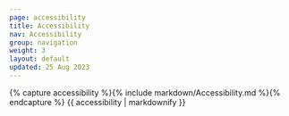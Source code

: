 ```yaml
---
page: accessibility
title: Accessibility
nav: Accessibility
group: navigation
weight: 3
layout: default
updated: 25 Aug 2023
---
```


<div class="docs-section">
	{% capture accessibility %}{% include markdown/Accessibility.md %}{% endcapture %}
	{{ accessibility | markdownify }}
</div>
